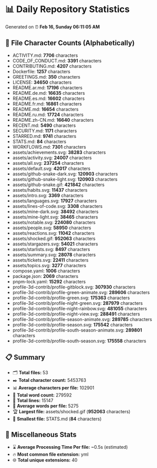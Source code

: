 # 📊 Daily Repository Statistics
Generated on ⏰ **Feb 16, Sunday 06:11:05 AM**

## 📂 File Character Counts (Alphabetically)
- ACTIVITY.md: **7706** characters
- CODE_OF_CONDUCT.md: **3391** characters
- CONTRIBUTING.md: **4207** characters
- Dockerfile: **1257** characters
- GREETINGS.md: **350** characters
- LICENSE: **34650** characters
- README.ar.md: **17196** characters
- README.de.md: **16635** characters
- README.es.md: **16602** characters
- README.fr.md: **16861** characters
- README.md: **16654** characters
- README.ru.md: **17724** characters
- README.zh-CN.md: **16640** characters
- RECENT.md: **5490** characters
- SECURITY.md: **1171** characters
- STARRED.md: **9741** characters
- STATS.md: **84** characters
- WORKFLOWS.md: **7301** characters
- assets/achievements.svg: **38283** characters
- assets/activity.svg: **24007** characters
- assets/all.svg: **237254** characters
- assets/default.svg: **42017** characters
- assets/github-snake-dark.svg: **120903** characters
- assets/github-snake-light.svg: **120903** characters
- assets/github-snake.gif: **421842** characters
- assets/habits.svg: **11437** characters
- assets/intro.svg: **3369** characters
- assets/languages.svg: **17927** characters
- assets/lines-of-code.svg: **3308** characters
- assets/mine-dark.svg: **38492** characters
- assets/mine-light.svg: **38465** characters
- assets/notable.svg: **224080** characters
- assets/people.svg: **58950** characters
- assets/reactions.svg: **11042** characters
- assets/shocked.gif: **952063** characters
- assets/stargazers.svg: **54021** characters
- assets/starlists.svg: **8497** characters
- assets/summary.svg: **28078** characters
- assets/tickets.svg: **22411** characters
- assets/topics.svg: **3277** characters
- compose.yaml: **1006** characters
- package.json: **2069** characters
- pnpm-lock.yaml: **15292** characters
- profile-3d-contrib/profile-gitblock.svg: **307930** characters
- profile-3d-contrib/profile-green-animate.svg: **289606** characters
- profile-3d-contrib/profile-green.svg: **175363** characters
- profile-3d-contrib/profile-night-green.svg: **287979** characters
- profile-3d-contrib/profile-night-rainbow.svg: **481055** characters
- profile-3d-contrib/profile-night-view.svg: **288491** characters
- profile-3d-contrib/profile-season-animate.svg: **289785** characters
- profile-3d-contrib/profile-season.svg: **175542** characters
- profile-3d-contrib/profile-south-season-animate.svg: **289801** characters
- profile-3d-contrib/profile-south-season.svg: **175558** characters

## 📋 Summary
- 🗂️ **Total files:** 53
- ✒️ **Total character count:** 5453763
- 📊 **Average characters per file:** 102901
- 📝 **Total word count:** 279592
- 🧾 **Total lines:** 15147
- 📐 **Average words per file:** 5275
- 🏆 **Largest file:** assets/shocked.gif (**952063** characters)
- 🥉 **Smallest file:** STATS.md (**84** characters)

## 🌟 Miscellaneous Stats
- ⌛ **Average Processing Time Per file:** ~0.5s (estimated)
- 🔥 **Most common file extension:** yml
- 🌐 **Total unique extensions:** 40
